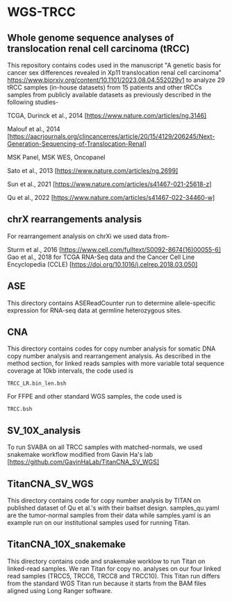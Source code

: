 # WGS-TRCC

## Whole genome sequence analyses of translocation renal cell carcinoma (tRCC)

This repository contains codes used in the manuscript "A genetic basis for cancer sex differences revealed in Xp11 translocation renal cell carcinoma" https://www.biorxiv.org/content/10.1101/2023.08.04.552029v1 to analyze 29 tRCC samples (in-house datasets) from 15 patients and other tRCCs samples from publicly available datasets as previously described in the following studies-

TCGA, Durinck et al., 2014 [https://www.nature.com/articles/ng.3146]

Malouf et al., 2014 [https://aacrjournals.org/clincancerres/article/20/15/4129/206245/Next-Generation-Sequencing-of-Translocation-Renal] 

MSK Panel, MSK WES, Oncopanel

Sato et al., 2013 [https://www.nature.com/articles/ng.2699]

Sun et al., 2021 [https://www.nature.com/articles/s41467-021-25618-z]

Qu et al., 2022 [https://www.nature.com/articles/s41467-022-34460-w]

## chrX rearrangements analysis

For rearrangement analysis on chrXi we used data from-

Sturm et al., 2016 [https://www.cell.com/fulltext/S0092-8674(16)00055-6]
Gao et al., 2018 for TCGA RNA-Seq data and the Cancer Cell Line Encyclopedia (CCLE) [https://doi.org/10.1016/j.celrep.2018.03.050]


## ASE

This directory contains ASEReadCounter run to determine allele-specific expression for RNA-seq data at germline heterozygous sites.

## CNA

This directory contains codes for copy number analysis for somatic DNA copy number analysis and rearrangement analysis. As described in the method section, for linked reads samples with more variable total sequence coverage at 10kb intervals, the code used is 
```
TRCC_LR.bin_len.bsh
```
For FFPE and other standard WGS samples, the code used is 
```
TRCC.bsh
```

## SV_10X_analysis
To run SVABA on all TRCC samples with matched-normals, we used snakemake workflow modified from Gavin Ha's lab [https://github.com/GavinHaLab/TitanCNA_SV_WGS] 

## TitanCNA_SV_WGS

This directory contains code for copy number analysis by TITAN on published dataset of Qu et al.'s with their baitset design. samples_qu.yaml are the tumor-normal samples from their data while samples.yaml is an example run on our institutional samples used for running Titan. 

## TitanCNA_10X_snakemake

This directory contains code and snakemake worklow to run Titan on linked-read samples. We ran Titan for copy no. analyses on our four linked read samples (TRCC5, TRCC6, TRCC8 and 
TRCC10). This Titan run differs from the standard WGS Titan run because it starts from the BAM files aligned using Long Ranger software.




